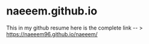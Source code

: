 # naeeem.github.io

This in my  github resume 
here is the complete link -- > https://naeeem96.github.io/naeeem/
